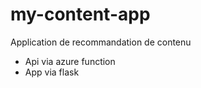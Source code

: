 # my-content-app

Application de recommandation de contenu

- Api via azure function
- App via flask
